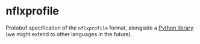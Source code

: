 # nflxprofile

Protobuf specification of the `nflxprofile` format, alongside a 
[Python library](python/) (we might extend to other languages in the future).
